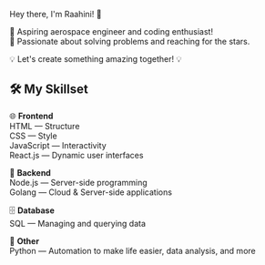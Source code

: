 Hey there, I'm Raahini! 👋 

🌌 Aspiring aerospace engineer and coding enthusiast!  
🚀 Passionate about solving problems and reaching for the stars. 

💡 Let's create something amazing together! 💡


## 🛠️ My Skillset 

🌐 **Frontend**  
HTML — Structure  
CSS — Style  
JavaScript — Interactivity  
React.js — Dynamic user interfaces  

🌱 **Backend**  
Node.js — Server-side programming  
Golang — Cloud & Server-side applications

🗄️ **Database**  
SQL — Managing and querying data 

🐍 **Other**  
Python — Automation to make life easier, data analysis, and more  

